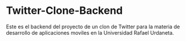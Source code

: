 # Twitter-Clone-Backend

Este es el backend del proyecto de un clon de Twitter para la materia de desarrollo de aplicaciones moviles en la Universidad Rafael Urdaneta.
